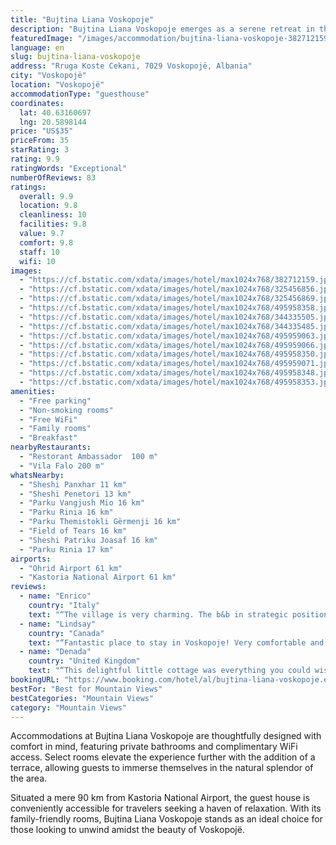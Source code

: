 ```yaml
---
title: "Bujtina Liana Voskopoje"
description: "Bujtina Liana Voskopoje emerges as a serene retreat in the heart of Voskopojë, offering guests an intimate glimpse into the tranquil beauty of its surroundings."
featuredImage: "/images/accommodation/bujtina-liana-voskopoje-382712159.jpg"
language: en
slug: bujtina-liana-voskopoje
address: "Rruga Koste Cekani, 7029 Voskopojë, Albania"
city: "Voskopojë"
location: "Voskopojë"
accommodationType: "guesthouse"
coordinates:
  lat: 40.63160697
  lng: 20.5898144
price: "US$35"
priceFrom: 35
starRating: 3
rating: 9.9
ratingWords: "Exceptional"
numberOfReviews: 83
ratings:
  overall: 9.9
  location: 9.8
  cleanliness: 10
  facilities: 9.8
  value: 9.7
  comfort: 9.8
  staff: 10
  wifi: 10
images:
  - "https://cf.bstatic.com/xdata/images/hotel/max1024x768/382712159.jpg?k=5c2dd23315ab62363c8b9aff4abae74685aed51ea15f85fa5ac8b82d1bf73079&o=&hp=1"
  - "https://cf.bstatic.com/xdata/images/hotel/max1024x768/325456856.jpg?k=c3d69d66f739bfc4aadbc24f581cddf429083ef8645baee4883c553fbb575c87&o=&hp=1"
  - "https://cf.bstatic.com/xdata/images/hotel/max1024x768/325456869.jpg?k=989f08771098b33270397551c73f679180aa2270aea03159f075edcf5b4e3a6b&o=&hp=1"
  - "https://cf.bstatic.com/xdata/images/hotel/max1024x768/495958358.jpg?k=4dd79b4906bd29679aa952f0ba33d64ba8f61265026d4337f1a652b9de90986b&o=&hp=1"
  - "https://cf.bstatic.com/xdata/images/hotel/max1024x768/344335505.jpg?k=d81f2e9c6a695d028ebf1d895be438874e3ba9a7b0242ca5eeb41a5bbc78c112&o=&hp=1"
  - "https://cf.bstatic.com/xdata/images/hotel/max1024x768/344335485.jpg?k=3e4b44f3b21e1bc1c0a399511d1b7e63e1af217717eb6caac290f0c0c69da967&o=&hp=1"
  - "https://cf.bstatic.com/xdata/images/hotel/max1024x768/495959063.jpg?k=b95074571b7cd92fd0ee813a13e2fd66ed0ac3efee74e1cd1a699feb46d6d226&o=&hp=1"
  - "https://cf.bstatic.com/xdata/images/hotel/max1024x768/495959066.jpg?k=1207e0e1d0fa6faa9fbb1cde087a8e0a1e9700fb4c5b829b81fde325e4108f3f&o=&hp=1"
  - "https://cf.bstatic.com/xdata/images/hotel/max1024x768/495958350.jpg?k=86c35b0c0f9f52fe2455dce10ff7c14fa5aa66529216b3a804154995053497ec&o=&hp=1"
  - "https://cf.bstatic.com/xdata/images/hotel/max1024x768/495959071.jpg?k=7dbd6b8de7f64fe1ef335040c2225035a2efc54e9f73a4193e32a230bd5065dd&o=&hp=1"
  - "https://cf.bstatic.com/xdata/images/hotel/max1024x768/495958348.jpg?k=d02101d1f288fa47477bfd4a658c1375443a89106886271faa67029c80e86158&o=&hp=1"
  - "https://cf.bstatic.com/xdata/images/hotel/max1024x768/495958353.jpg?k=e69e916fa1b1ca1ad72769656493daad1347e7c38ac278aafd3835380f976403&o=&hp=1"
amenities:
  - "Free parking"
  - "Non-smoking rooms"
  - "Free WiFi"
  - "Family rooms"
  - "Breakfast"
nearbyRestaurants:
  - "Restorant Ambassador  100 m"
  - "Vila Falo 200 m"
whatsNearby:
  - "Sheshi Panxhar 11 km"
  - "Sheshi Penetori 13 km"
  - "Parku Vangjush Mio 16 km"
  - "Parku Rinia 16 km"
  - "Parku Themistokli Gërmenji 16 km"
  - "Field of Tears 16 km"
  - "Sheshi Patriku Joasaf 16 km"
  - "Parku Rinia 17 km"
airports:
  - "Ohrid Airport 61 km"
  - "Kastoria National Airport 61 km"
reviews:
  - name: "Enrico"
    country: "Italy"
    text: "“The village is very charming. The b&b in strategic position.”"
  - name: "Lindsay"
    country: "Canada"
    text: "“Fantastic place to stay in Voskopoje! Very comfortable and well decorated space. The bed was very, very comfortable. We were cozy and happy to spend time in the room in the evening. The owners were kind and welcoming, great communication. And...”"
  - name: "Denada"
    country: "United Kingdom"
    text: "“This delightful little cottage was everything you could wish for in a ‘winter- getaway’ in Albania. It’s stunning decor with authentic local features of the area made our stay so magical and cosy. Our room was the one with the balcony, had a...”"
bookingURL: "https://www.booking.com/hotel/al/bujtina-liana-voskopoje.en-gb.html?aid=8035640"
bestFor: "Best for Mountain Views"
bestCategories: "Mountain Views"
category: "Mountain Views"
---
```


Accommodations at Bujtina Liana Voskopoje are thoughtfully designed with comfort in mind, featuring private bathrooms and complimentary WiFi access. Select rooms elevate the experience further with the addition of a terrace, allowing guests to immerse themselves in the natural splendor of the area.

Situated a mere 90 km from Kastoria National Airport, the guest house is conveniently accessible for travelers seeking a haven of relaxation. With its family-friendly rooms, Bujtina Liana Voskopoje stands as an ideal choice for those looking to unwind amidst the beauty of Voskopojë.